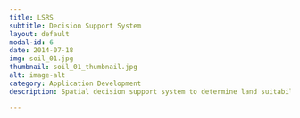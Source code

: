 ```yaml
---
title: LSRS
subtitle: Decision Support System
layout: default
modal-id: 6
date: 2014-07-18
img: soil_01.jpg
thumbnail: soil_01_thumbnail.jpg
alt: image-alt
category: Application Development
description: Spatial decision support system to determine land suitability rating given climate, soil, and landform information.

---
```

